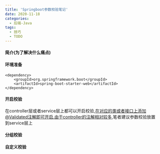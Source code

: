 ```yaml
---
title: 'Springboot参数校验笔记'
date: 2020-11-18
categories: 
  - 后端-Java
tags:
  - 技巧
  - TODO
---
```

#### 简介(为了解决什么痛点)

#### 环境准备

```maven
<dependency>
    <groupId>org.springframework.boot</groupId>
    <artifactId>spring-boot-starter-web</artifactId>
</dependency>
```

#### 开启校验

在controller层或者service层上都可以开启校验,在对应的类或者接口上添加@Validated注解即可开启.由于controller的注解相对较多,笔者建议参数校验放置到service层上

#### 分组校验

#### 自定义校验
